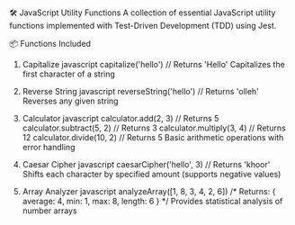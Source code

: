 🛠️ JavaScript Utility Functions
A collection of essential JavaScript utility functions implemented with Test-Driven Development (TDD) using Jest.

📦 Functions Included
1. Capitalize
javascript
capitalize('hello') // Returns 'Hello'
Capitalizes the first character of a string

2. Reverse String
javascript
reverseString('hello') // Returns 'olleh'
Reverses any given string

3. Calculator
javascript
calculator.add(2, 3)      // Returns 5
calculator.subtract(5, 2) // Returns 3
calculator.multiply(3, 4) // Returns 12
calculator.divide(10, 2)  // Returns 5
Basic arithmetic operations with error handling

4. Caesar Cipher
javascript
caesarCipher('hello', 3) // Returns 'khoor'
Shifts each character by specified amount (supports negative values)

5. Array Analyzer
javascript
analyzeArray([1, 8, 3, 4, 2, 6])
/* Returns:
{
  average: 4,
  min: 1,
  max: 8,
  length: 6
}
*/
Provides statistical analysis of number arrays
